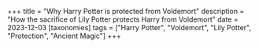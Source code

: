 +++
title = "Why Harry Potter is protected from Voldemort"
description = "How the sacrifice of Lily Potter protects Harry from Voldemort"
date = 2023-12-03
[taxonomies]
tags = ["Harry Potter", "Voldemort", "Lily Potter", "Protection", "Ancient Magic"]
+++
